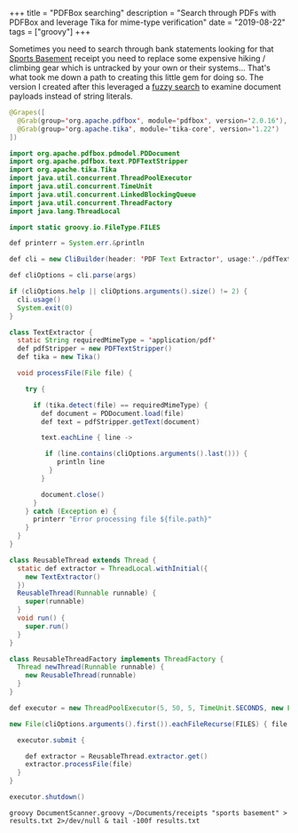 +++
title = "PDFBox searching"
description = "Search through PDFs with PDFBox and leverage Tika for mime-type verification"
date = "2019-08-22"
tags = ["groovy"]
+++

Sometimes you need to search through bank statements looking for that [Sports Basement](https://shop.sportsbasement.com)
receipt you need to replace some expensive hiking / climbing gear which is untracked
by your own or their systems... That's what took me down a path to creating this little gem
for doing so. The version I created after this leveraged a [fuzzy search](https://github.com/xdrop/fuzzywuzzy)
to examine document payloads instead of string literals.

```java
@Grapes([
  @Grab(group='org.apache.pdfbox', module='pdfbox', version='2.0.16'),
  @Grab(group='org.apache.tika', module='tika-core', version='1.22')
])

import org.apache.pdfbox.pdmodel.PDDocument
import org.apache.pdfbox.text.PDFTextStripper
import org.apache.tika.Tika
import java.util.concurrent.ThreadPoolExecutor
import java.util.concurrent.TimeUnit
import java.util.concurrent.LinkedBlockingQueue
import java.util.concurrent.ThreadFactory
import java.lang.ThreadLocal

import static groovy.io.FileType.FILES

def printerr = System.err.&println

def cli = new CliBuilder(header: 'PDF Text Extractor', usage:'./pdfTextExtractor <directoryToScan> <phrase>', width: 100)

def cliOptions = cli.parse(args)

if (cliOptions.help || cliOptions.arguments().size() != 2) {
  cli.usage()
  System.exit(0)
}

class TextExtractor {
  static String requiredMimeType = 'application/pdf'
  def pdfStripper = new PDFTextStripper()
  def tika = new Tika()

  void processFile(File file) {

    try {

      if (tika.detect(file) == requiredMimeType) {
        def document = PDDocument.load(file)
        def text = pdfStripper.getText(document)

        text.eachLine { line ->

         if (line.contains(cliOptions.arguments().last())) {
            println line
          }
        }

        document.close()
      }
    } catch (Exception e) {
      printerr "Error processing file ${file.path}"
    }
  }
}

class ReusableThread extends Thread {
  static def extractor = ThreadLocal.withInitial({
    new TextExtractor()
  })
  ReusableThread(Runnable runnable) {
    super(runnable)
  }
  void run() {
    super.run()
  }
}

class ReusableThreadFactory implements ThreadFactory {
  Thread newThread(Runnable runnable) {
    new ReusableThread(runnable)
  }
}

def executor = new ThreadPoolExecutor(5, 50, 5, TimeUnit.SECONDS, new LinkedBlockingQueue(50), new ReusableThreadFactory(), new ThreadPoolExecutor.CallerRunsPolicy())

new File(cliOptions.arguments().first()).eachFileRecurse(FILES) { file ->

  executor.submit {

    def extractor = ReusableThread.extractor.get()
    extractor.processFile(file)
  }
}

executor.shutdown()
```

`groovy DocumentScanner.groovy ~/Documents/receipts "sports basement" > results.txt 2>/dev/null & tail -100f results.txt`
